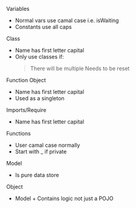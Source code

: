 Variables
- Normal vars use camal case i.e. isWaiting
- Constants use all caps

Class
- Name has first letter capital
- Only use classes if:
	> There will be multiple
	> Needs to be reset

Function Object
- Name has first letter capital
- Used as a singleton

Imports/Require
- Name has first letter capital

Functions
- User camal case normally
- Start with _ if private

Model
- Is pure data store

Object
- Model + Contains logic not just a POJO